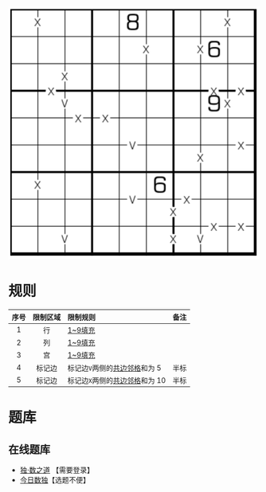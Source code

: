 ![](../../../../../../images/sudoku/半标VX数独.png)

# 规则

| 序号  | 限制区域 | 限制规则                 | 备注  |
|:---:|:----:|:---------------------|:---:|
|  1  |  行   | [1~9填充]             |     |
|  2  |  列   | [1~9填充]             |     |
|  3  |  宫   | [1~9填充]             |     |
|  4  | 标记边  | 标记边`V`两侧的[共边邻格]和为 5  | 半标  |
|  5  | 标记边  | 标记边`X`两侧的[共边邻格]和为 10 | 半标  |

# 题库

## 在线题库

- [独·数之道](http://www.sudokufans.org.cn/lx/game.index.php?type=vxb) 【需要登录】
- [今日数独]【选题不便】

[1~9填充]: ../../../../../../rules.md#1to9填充

[共边邻格]: ../../../../../../rules.md#共边邻格

[今日数独]: https://cn.sudoku.today/g-xv-sudoku/
